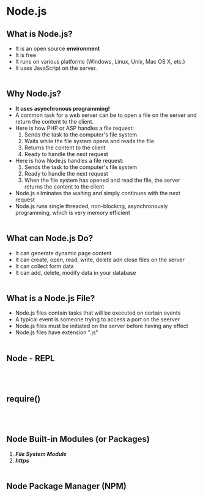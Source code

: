# Node.js


## What is Node.js?
- It is an open source **environment**
- It is free
- It runs on various platforms (Windows, Linux, Unix, Mac OS X, etc.)
- It uses JavaScript on the server.
<br><br>


## Why Node.js?
- **It uses asynchronous programming!**
- A common task for a web server can be to open a file on the server and return the content to the client.
- Here is how PHP or ASP handles a file request:
    1. Sends the task to the computer's file system
    2. Waits while the file system opens and reads the file
    3. Returns the content to the client
    4. Ready to handle the next request
- Here is how Node.js handles a file request:
    1. Sends the task to the computer's file system
    2. Ready to handle the next request
    3. When the file system has opened and read the file, the server returns the content to the client
- Node.js eliminates the waiting and simply continues with the next request
- Node.js runs single threaded, non-blocking, asynchronously programming, which is very memory efficient
<br><br>


## What can Node.js Do?
- It can generate dynamic page content
- It can create, open, read, write, delete adn close files on the server
- It can collect form data
- It can add, delete, modify data in your database
<br><br>


## What is a Node.js File?
- Node.js files contain tasks that will be executed on certain events
- A typical event is someone trying to access a port on the seerver
- Node.js files must be initiated on the server before having any effect
- Node.js files have extension ".js"
<br><br>


## Node - REPL
<br><br>


## require()
<br><br>


## Node Built-in Modules (or Packages)
1. ***File System Module***
2. ***https***
<br><br>


## Node Package Manager (NPM)
<br><br>
